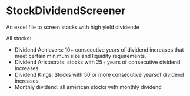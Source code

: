 # StockDividendScreener

An excel file to screen stocks with high yield dividende

All stocks: 

- Dividend Achievers: 10+ consecutive years of dividend increases that meet certain minimum size and liquidity requirements. 
- Dividend Aristocrats: stocks with 25+ years of consecutive dividend increases. 
- Dividend Kings: Stocks with 50 or more consecutive yearsof dividend increases.
- Monthly dividend: all american stocks with monthly dividend
